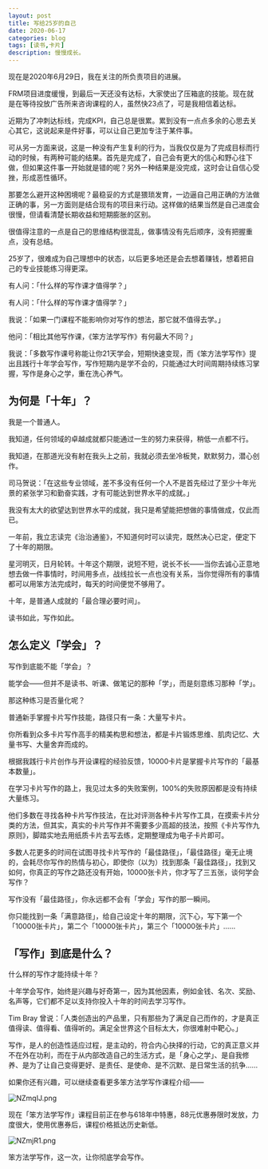 ```yaml
---
layout: post
title: 写给25岁的自己
date: 2020-06-17
categories: blog
tags: [读书,卡片]
description: 慢慢成长。
---
```


现在是2020年6月29日，我在关注的所负责项目的进展。

FRM项目进度缓慢，到最后一天还没有达标，大家使出了压箱底的技能。现在就是在等待投放广告所来咨询课程的人，虽然快23点了，可是我相信着达标。

近期为了冲刺达标线，完成KPI，自己总是很累。累到没有一点点多余的心思去关心其它，这说起来是件好事，可以让自己更加专注于某件事。

可从另一方面来说，这是一种没有产生复利的行为，当我仅仅是为了完成目标而行动的时候，有两种可能的结果。首先是完成了，自己会有更大的信心和野心往下做，但如果这件事一开始就是错的呢？另外一种结果是没完成，这时会让自信心受挫，形成恶性循环。

那要怎么避开这种困境呢？最稳妥的方式是猥琐发育，一边逼自己用正确的方法做正确的事，另一方面则是结合现有的项目来行动。这样做的结果当然是自己进度会很慢，但请看清楚长期收益和短期膨胀的区别。

很值得注意的一点是自己的思维结构很混乱，做事情没有先后顺序，没有把握重点，没有总结。

25岁了，很难成为自己理想中的状态，以后更多地还是会去想着赚钱，想着把自己的专业技能练习得更深。



有人问：「什么样的写作课才值得学？」

有人问：「什么样的写作课才值得学？」

我说：「如果一门课程不能影响你对写作的想法，那它就不值得去学。」

他问：「相比其他写作课，《笨方法学写作》有何最大不同？」

我说：「多数写作课号称能让你21天学会，短期快速变现，而《笨方法学写作》提出且践行十年学会写作，写作短期内是学不会的，只能通过大时间周期持续练习掌握，写作是身心之学，重在洗心养气。

## 为何是「十年」？

我是一个普通人。

我知道，任何领域的卓越成就都只能通过一生的努力来获得，稍低一点都不行。

我知道，在那道光没有射在我头上之前，我就必须去坐冷板凳，默默努力，潜心创作。

司马贺说：「在这些专业领域，差不多没有任何一个人不是首先经过了至少十年光景的紧张学习和勤奋实践，才有可能达到世界水平的成就。」

我没有太大的欲望达到世界水平的成就，我只是希望能把想做的事情做成，仅此而已。

一年前，我立志读完《治治通鉴》，不知道何时可以读完，既然决心已定，便定下了十年的期限。

星河明灭，日月轮转。十年这个期限，说短不短，说长不长——当你去诚心正意地想去做一件事情时，时间用多点，战线拉长一点也没有关系，当你觉得所有的事情都可以用笨方法完成时，每天的时间便觉不够用了。

十年，是普通人成就的「最合理必要时间」。

读书如此，写作如此。

## 怎么定义「学会」？

写作到底能不能「学会」？

能学会——但并不是读书、听课、做笔记的那种「学」，而是刻意练习那种「学」。

那这种练习是否量化呢？

普通新手掌握卡片写作技能，路径只有一条：大量写卡片。

你所看到众多卡片写作高手的精美构思和想法，都是卡片锻炼思维、肌肉记忆、大量书写、大量舍弃而成的。

根据我践行卡片创作与开设课程的经验反馈，10000卡片是掌握卡片写作的「最基本数量」。

在学习卡片写作的路上，我见过太多的失败案例，100%的失败原因都是没有持续大量练习。

他们多数在寻找各种卡片写作技法，在比对评测各种卡片写作工具，在摸索卡片分类的方法，但其实，真实的卡片写作并不需要多少高超的技法，按照《卡片写作九原则》，脚踏实地去用纸质卡片去写去练，定期整理成为电子卡片即可。

多数人花更多的时间在试图寻找卡片写作的「最佳路径」，「最佳路径」毫无止境的，会耗尽你写作的热情与初心，即使你（以为）找到那条「最佳路径」，找到又如何，你真正的写作之路还没有开始，10000张卡片，你才写了三五张，谈何学会写作？

写作没有「最佳路径」，你永远都不会有「学会」写作的那一瞬间。

你只能找到一条「满意路径」，给自己设定十年的期限，沉下心，写下第一个「10000张卡片」，第二个「10000张卡片」，第三个「10000张卡片」……

## 「写作」到底是什么？

什么样的写作才能持续十年？

十年学会写作，始终是兴趣与好奇第一，因为其他因素，例如金钱、名次、奖励、名声等，它们都不足以支持你投入十年的时间去学习写作。

Tim Bray 曾说：「人类创造出的产品里，只有那些为了满足自己而作的，才是真正值得读、值得看、值得听的。满足全世界这个目标太大，你很难射中靶心。」

写作，是人的创造性适应过程，是主动的，符合内心抉择的行动，它的真正意义并不在外在功利，而在于从内部改造自己的生活方式，是「身心之学」、是自我修养、是为了让自己变得更好、是责任、是使命、是不沉默、是日常生活的抗争……

如果你还有兴趣，可以继续查看更多笨方法学写作课程介绍——

![NZmqIJ.png](https://s1.ax1x.com/2020/06/17/NZmqIJ.png)

现在「笨方法学写作」课程目前正在参与618年中特惠，88元优惠券限时发放，力度很大，使用优惠券后，课程价格抵达历史新低。

![NZmjR1.png](https://s1.ax1x.com/2020/06/17/NZmjR1.png)

笨方法学写作，这一次，让你彻底学会写作。





